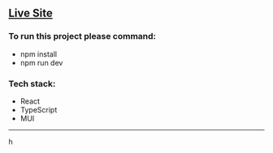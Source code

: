 ## [Live Site](https://voluble-bonbon-309644.netlify.app/)

### To run this project please command:
* npm install
* npm run dev

### Tech stack: 
* React
* TypeScript
* MUI 


---
h
